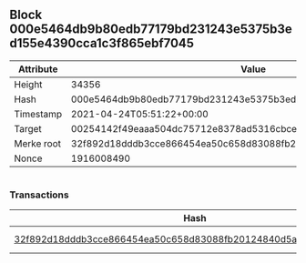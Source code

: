 ## Block 000e5464db9b80edb77179bd231243e5375b3ed155e4390cca1c3f865ebf7045

Attribute | Value
--- | ---
Height | 34356
Hash | 000e5464db9b80edb77179bd231243e5375b3ed155e4390cca1c3f865ebf7045
Timestamp | 2021-04-24T05:51:22+00:00
Target | 00254142f49eaaa504dc75712e8378ad5316cbcead634704b3734b6271167cc4
Merke root | 32f892d18dddb3cce866454ea50c658d83088fb20124840d5ac2b525b964ceec
Nonce | 1916008490

```

```

### Transactions

Hash | Amount
--- | ---
[32f892d18dddb3cce866454ea50c658d83088fb20124840d5ac2b525b964ceec](32f892d18dddb3cce866454ea50c658d83088fb20124840d5ac2b525b964ceec.md) | 10.00000000 SKEPTI 
